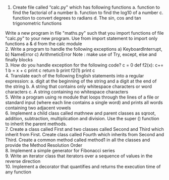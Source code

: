 1.	Create file called “calc.py" which has following functions
a.	function to find the factorial of a number
b.	function to find the log10 of a number
c.	function to convert degrees to radians
d.	The sin, cos and tan trigonometric functions

Write a new program in file "maths.py" such that you import functions of file "calc.py" to your new program. Use from <module> import <function> statement to import only functions a & d from the calc module
<br>
2.	Write a program to handle the following exceptions
a)	KeyboardInterrupt,
b)	NameError
c)	ArithmeticError
Note : make use of Try, except, else and finally blocks
<br>
3.	How do you handle exception for the following code? 
c = 0
def f2(x): 
  c+= 1
  b = x + c print c return b
print f2(1) print c
<br>
4.	Translate each of the following English statements into a regular expression:
a.	digit at the beginning of the string and a digit at the end of the string
b.	A string that contains only whitespace characters or word characters
c.	A string containing no whitespace characters
<br>
5.	Write a program using re module that loops through the lines of a file or standard input (where each line contains a single word) and prints all words containing two adjacent vowels
<br>
6.	Implement a child class called mathnew and parent classes as sqroot, addition, subtraction, multiplication and division. Use the super () function to inherit the parent methods.
<br>
7.	Create a class called First and two classes called Second and Third which inherit from First. Create class called Fourth which inherits from Second and Third. Create a common method called method1 in all the classes and provide the Method Resolution Order
<br>
8.	Implement a simple generator for Fibonacci series
<br>
9.	Write an iterator class that iterators over a sequence of values in the reverse direction
<br>
10.	Implement a decorator that quantifies and returns the execution time of any function
